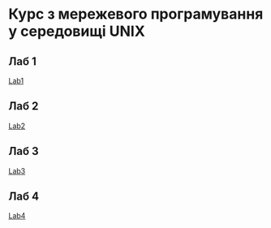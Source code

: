 # Курс з мережевого програмування у середовищі UNIX

## Лаб 1

[Lab1](1/documents/Lab1.md)

## Лаб 2

[Lab2](2/documents/Lab2.md)

## Лаб 3

[Lab3](3/documents/Lab3.md)

## Лаб 4

[Lab4](4/docs/Lab4.md)
